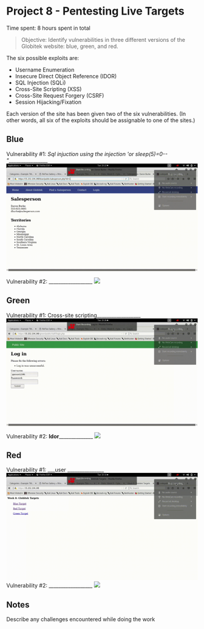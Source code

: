 # Project 8 - Pentesting Live Targets

Time spent: 8 hours spent in total

> Objective: Identify vulnerabilities in three different versions of the Globitek website: blue, green, and red.

The six possible exploits are:
* Username Enumeration
* Insecure Direct Object Reference (IDOR)
* SQL Injection (SQLi)
* Cross-Site Scripting (XSS)
* Cross-Site Request Forgery (CSRF)
* Session Hijacking/Fixation

Each version of the site has been given two of the six vulnerabilities. (In other words, all six of the exploits should be assignable to one of the sites.)

## Blue

Vulnerability #1: _Sql injuction using the injection 'or sleep(5)=0--"_________________
<img src='week8.1.gif' />

Vulnerability #2: __________________
<img src='image.gif' />

## Green

Vulnerability #1: Cross-site scripting__________________
<img src='week8.2.gif' />

Vulnerability #2: __Idor________________
<img src='week8.4.gif' />

## Red

Vulnerability #1: ___user _______________
<img src='week8.3.gif' />
Vulnerability #2: __________________
<img src='week8.5.gif' />

## Notes

Describe any challenges encountered while doing the work
